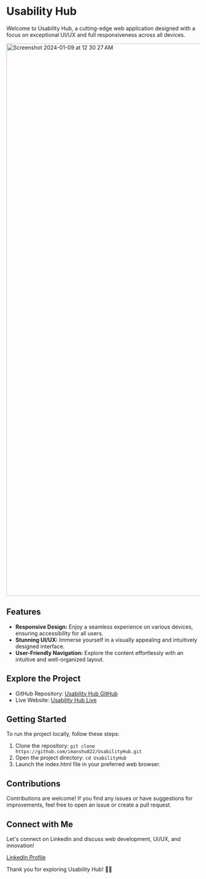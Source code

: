 # Usability Hub

Welcome to Usability Hub, a cutting-edge web application designed with a focus on exceptional UI/UX and full responsiveness across all devices.

<img width="1440" alt="Screenshot 2024-01-09 at 12 30 27 AM" src="https://github.com/imanshu822/UsabilityHub/assets/93573185/05724475-8d0f-4b69-8fe2-c1f0b21ec3c6">

## Features

- **Responsive Design:** Enjoy a seamless experience on various devices, ensuring accessibility for all users.
- **Stunning UI/UX:** Immerse yourself in a visually appealing and intuitively designed interface.
- **User-Friendly Navigation:** Explore the content effortlessly with an intuitive and well-organized layout.

## Explore the Project

- GitHub Repository: [Usability Hub GitHub](https://github.com/imanshu822/UsabilityHub)
- Live Website: [Usability Hub Live](https://imanshu822.github.io/UsabilityHub/)

## Getting Started

To run the project locally, follow these steps:

1. Clone the repository: `git clone https://github.com/imanshu822/UsabilityHub.git`
2. Open the project directory: `cd UsabilityHub`
3. Launch the index.html file in your preferred web browser.

## Contributions

Contributions are welcome! If you find any issues or have suggestions for improvements, feel free to open an issue or create a pull request.

## Connect with Me

Let's connect on LinkedIn and discuss web development, UI/UX, and innovation!

[LinkedIn Profile](https://www.linkedin.com/in/imanshu822/)

Thank you for exploring Usability Hub! 🚀✨
